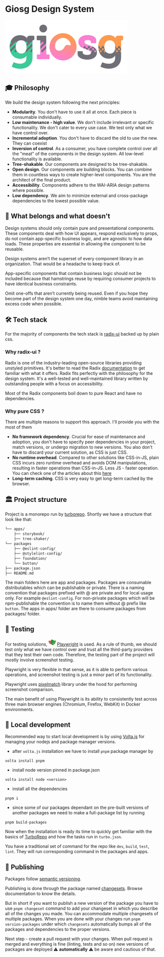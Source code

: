 # Giosg Design System

![](./assets/giosg-color.svg)

## 🎓 Philosophy

We build the design system following the next principles:

- **Modularity**. You don't have to use it all at once. Each piece is consumable individually.
- **Low maintenance - high value**. We don't include irrelevant or specific functionality. We don't cater to every use case. We test only what we have control over.
- **Incremental adoption**. You don't have to discard the old to use the new. They can coexist
- **Inversion of control**. As a consumer, you have complete control over all the "meat" of the components in the design system. All low-level functionality is available.
- **Tree-shakable**. Our components are designed to be tree-shakable.
- **Open design**. Our components are building blocks. You can combine them in countless ways to create higher-level components. You are the architect of the final product.
- **Accessibility**. Components adhere to the WAI-ARIA design patterns where possible.
- **Low dependency**. We aim to minimize external and cross-package dependencies to the lowest possible value.

## 🧦 What belongs and what doesn't

Design systems should only contain pure and presentational components. These components deal with how UI appears, respond exclusively to props, do not contain app-specific business logic, and are agnostic to how data loads. These properties are essential in allowing the component to be reusable.

Design systems aren’t the superset of every component library in an organization. That would be a headache to keep track of.

App-specific components that contain business logic should not be included because that hamstrings reuse by requiring consumer projects to have identical business constraints.

Omit one-offs that aren’t currently being reused. Even if you hope they become part of the design system one day, nimble teams avoid maintaining excess code when possible.

## 🛠️ Tech stack

For the majority of components the tech stack is [radix-ui](https://www.radix-ui.com/) backed up by plain css.

### Why radix-ui ?

Radix is one of the industry-leading open-source libraries providing unstyled primitives. It's better to read the Radix [documentation](https://www.radix-ui.com/primitives/docs/overview/introduction) to get familiar with what it offers. Radix fits perfectly with the philosophy for the design system. It's a well-tested and well-maintained library written by outstanding people with a focus on accessibility.

Most of the Radix components boil down to pure React and have no dependencies.

### Why pure CSS ?

There are multiple reasons to support this approach. I'll provide you with the most of them

- **No framework dependency**. Crucial for ease of maintenance and adoption, you don't have to specify peer dependencies in your project, match versions, or undergo migration to new versions. You also don't have to discard your current solution, as CSS is just CSS.
- **No runtime overhead**. Compared to other solutions like CSS-in-JS, plain CSS incurs zero runtime overhead and avoids DOM manipulations, resulting in faster operations than CSS-in-JS. Less JS - faster operation. You can check one of the articles about this [here](https://pustelto.com/blog/css-vs-css-in-js-perf/)
- **Long-term caching**. CSS is very easy to get long-term cached by the browser.

## 🏛️ Project structure

Project is a monorepo run by [turborepo](https://turbo.build/). Shortly we have a structure that look like that:

```
└── apps/
    ├── storybook/
    ├── tree-shaker/
└── packages
    ├── @eslint-config/
    ├── @stylelint-config/
    ├── foundation/
    └── button/
├── package.json
├── README.md
```

The main folders here are app and packages. Packages are consumable distributables which can be publishable or private. There is a naming convention that packages prefixed with @ are private and for local usage only. For example `@eslint-config`. For non-private packages which will be npm-publishable the convention is to name them without @ prefix like `button`.
The apps in apps/ folder are there to consume packages from packages/ folder.

## 📐 Testing

For testing solutions, ![](./assets/playwright.svg) [Playwright](https://playwright.dev/) is used. As a rule of thumb, we should test only what we have control over and trust all the third-party providers that they test their own code. Therefore, the testing part of the project will mostly involve screenshot testing.

Playwright is very flexible in that sense, as it is able to perform various operations, and screenshot testing is just a minor part of its functionality.

Playwright uses [pixelmatch](https://github.com/mapbox/pixelmatch) library under the hood for performing screenshot comparison.

The main benefit of using Playwright is its ability to consistently test across three main browser engines (Chromium, Firefox, WebKit) in Docker environments.

## 🔨 Local development
Recommended way to start local development is by using [Volta.js](https://volta.sh/) for managing your nodejs and package manager versions. 
- after `volta.js` installation we have to install `pnpm` package manager by  
```
volta install pnpm
```
- install node version pinned in package.json
```
volta install node <version>
```
- install all the dependencies
```
pnpm i
```
- since some of our packages dependant on the pre-built versions of another packages we need to make a full-package list by running
```
pnpm build-packages
```
Now when the installation is ready its time to quickly get familiar with the basics of [TurboRepo](https://turbo.build/repo/docs) and how the tasks run in `turbo.json`.

You have a traditional set of command for the repo like `dev`, `build`, `test`, `lint`. They will run corresponding command in the packages and apps.

## 🎁 Publishing
Packages follow [semantic versioning](https://www.geeksforgeeks.org/introduction-semantic-versioning/).

Publishing is done through the package named [changesets](https://github.com/changesets/changesets). Browse documentation to know the details.

But in short if you want to publish a new version of the package you have to use ```pnpm changeset``` command to add your changeset in which you describe all of the changes you made. You can accommodate multiple changesets of multiple packages. When you are done with your changes run ```pnpm version-packages``` under which `changesets` automatically bumps all of the packages and dependencies to the proper versions.

Next step - create a pull request with your changes. When pull request is merged and everything is fine (linting, tests and so on) new versions of packages are deployed ⚠️ **automatically** ⚠️ be aware and cautious of that.
